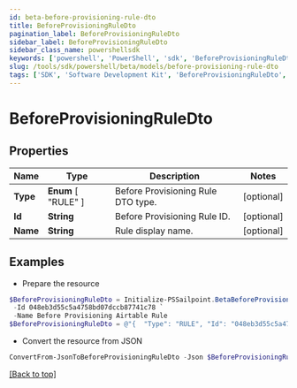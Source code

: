 ```yaml
---
id: beta-before-provisioning-rule-dto
title: BeforeProvisioningRuleDto
pagination_label: BeforeProvisioningRuleDto
sidebar_label: BeforeProvisioningRuleDto
sidebar_class_name: powershellsdk
keywords: ['powershell', 'PowerShell', 'sdk', 'BeforeProvisioningRuleDto', 'BetaBeforeProvisioningRuleDto'] 
slug: /tools/sdk/powershell/beta/models/before-provisioning-rule-dto
tags: ['SDK', 'Software Development Kit', 'BeforeProvisioningRuleDto', 'BetaBeforeProvisioningRuleDto']
---
```



# BeforeProvisioningRuleDto

## Properties

Name | Type | Description | Notes
------------ | ------------- | ------------- | -------------
**Type** |  **Enum** [  "RULE" ] | Before Provisioning Rule DTO type. | [optional] 
**Id** | **String** | Before Provisioning Rule ID. | [optional] 
**Name** | **String** | Rule display name. | [optional] 

## Examples

- Prepare the resource
```powershell
$BeforeProvisioningRuleDto = Initialize-PSSailpoint.BetaBeforeProvisioningRuleDto  -Type RULE `
 -Id 048eb3d55c5a4758bd07dccb87741c78 `
 -Name Before Provisioning Airtable Rule
$BeforeProvisioningRuleDto = @"{  "Type": "RULE", "Id": "048eb3d55c5a4758bd07dccb87741c78", "Name": "Before Provisioning Airtable Rule" }"@
```

- Convert the resource from JSON
```powershell
ConvertFrom-JsonToBeforeProvisioningRuleDto -Json $BeforeProvisioningRuleDto
```


[[Back to top]](#) 

